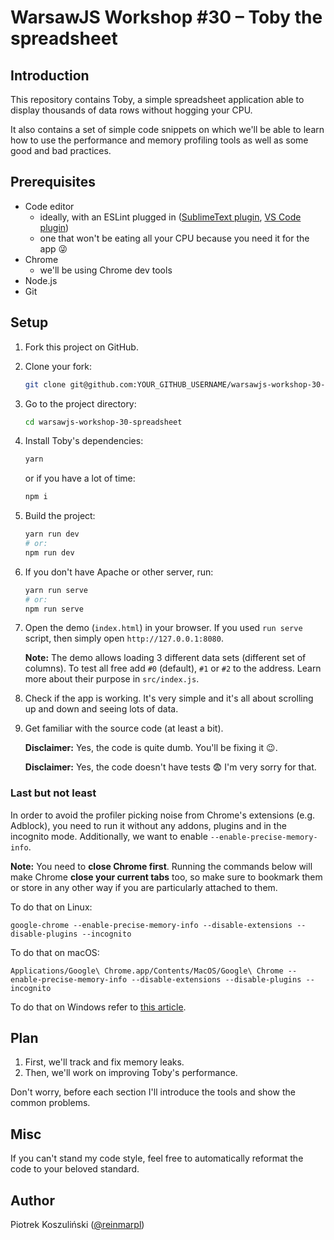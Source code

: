 # WarsawJS Workshop #30 – Toby the spreadsheet

## Introduction

This repository contains Toby, a simple spreadsheet application able to display thousands of data rows without hogging your CPU.

It also contains a set of simple code snippets on which we'll be able to learn how to use the performance and memory profiling tools as well as some good and bad practices.

## Prerequisites

* Code editor
	- ideally, with an ESLint plugged in ([SublimeText plugin](https://github.com/SublimeLinter/SublimeLinter-eslint), [VS Code plugin](https://github.com/Microsoft/vscode-eslint))
	- one that won't be eating all your CPU because you need it for the app 😜
* Chrome
	- we'll be using Chrome dev tools
* Node.js
* Git

## Setup

1. Fork this project on GitHub.
2. Clone your fork:

	```bash
	git clone git@github.com:YOUR_GITHUB_USERNAME/warsawjs-workshop-30-spreadsheet.git
	```
3. Go to the project directory:

	```bash
	cd warsawjs-workshop-30-spreadsheet
	```
4. Install Toby's dependencies:

	```bash
	yarn
	```

	or if you have a lot of time:

	```bash
	npm i
	```
5. Build the project:

	```bash
	yarn run dev
	# or:
	npm run dev
	```
5. If you don't have Apache or other server, run:

	```bash
	yarn run serve
	# or:
	npm run serve
	```
6. Open the demo (`index.html`) in your browser. If you used `run serve` script, then simply open `http://127.0.0.1:8080`.

	**Note:** The demo allows loading 3 different data sets (different set of columns). To test all free add `#0` (default), `#1` or `#2` to the address. Learn more about their purpose in `src/index.js`.
7. Check if the app is working. It's very simple and it's all about scrolling up and down and seeing lots of data.
8. Get familiar with the source code (at least a bit).

	**Disclaimer:** Yes, the code is quite dumb. You'll be fixing it 😉.

	**Disclaimer:** Yes, the code doesn't have tests 😨 I'm very sorry for that.

### Last but not least

In order to avoid the profiler picking noise from Chrome's extensions (e.g. Adblock), you need to run it without any addons, plugins and in the incognito mode. Additionally, we want to enable `--enable-precise-memory-info`.

**Note:** You need to **close Chrome first**. Running the commands below will make Chrome **close your current tabs** too, so make sure to bookmark them or store in any other way if you are particularly attached to them.

To do that on Linux:

```
google-chrome --enable-precise-memory-info --disable-extensions --disable-plugins --incognito
```

To do that on macOS:

```
Applications/Google\ Chrome.app/Contents/MacOS/Google\ Chrome --enable-precise-memory-info --disable-extensions --disable-plugins --incognito
```

To do that on Windows refer to [this article](https://www.ghacks.net/2013/10/06/list-useful-google-chrome-command-line-switches/).

## Plan

1. First, we'll track and fix memory leaks.
2. Then, we'll work on improving Toby's performance.

Don't worry, before each section I'll introduce the tools and show the common problems.

## Misc

If you can't stand my code style, feel free to automatically reformat the code to your beloved standard.

## Author

Piotrek Koszuliński ([@reinmarpl](https://twitter.com/reinmarpl))
